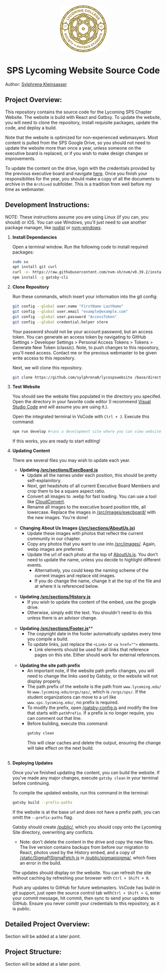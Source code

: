 <p align="center">
  <a href="http://lycostu.lycoming.edu/orgs/sps/">
    <img alt="Lyco SPS" src="src/images/spslogo.svg" width="150" />
  </a>
</p>
<h1 align="center">
  SPS Lycoming Website Source Code
</h1>

Author: [Sylphrena Kleinsasser](https://github.com/sylphrena0)

## **Project Overview:**

This repository contains the source code for the Lycoming SPS Chapter Website. The website is build with React and Gatbsy. To update the website, you will need to clone the repository, install requisite packages, update the code, and deploy a build.

Note that the website is optimized for non-experienced webmasyers. Most content is pulled from the SPS Google Drive, so you should not need to update the website more than once a year, unless someone on the executive board is replaced, or if you wish to make design changes or improvements.

To update the content on the drive, login with the credentials provided by the previous executive board and navigate [here](https://drive.google.com/drive/u/1/folders/1D4Q25XZxy-GI1az26JrxDCQg3QSskk3K). Once you finish your responsibilites for the year, you should make a copy of all the documents to archive in the `Archived` subfolder. This is a tradition from well before my time as webmaster. 

## **Development Instructions:**

NOTE: These instructions assume you are using Linux (if you can, you should) or iOS. You can use Windows, you'll just need to use another package manager, like [nodist](https://github.com/nullivex/nodist) or [nvm-windows](https://github.com/coreybutler/nvm-windows).

1.  **Install Dependancies**

    Open a terminal window. Run the following code to install required packages:

    ```bash
    sudo su
    apt install git curl
    curl -o- https://raw.githubusercontent.com/nvm-sh/nvm/v0.39.2/install.sh | bash
    npm install -g gatsby-cli
    ```
1. **Clone Repository**
    
    Run these commands, which insert your information into the git config:
    
    ```bash
    git config --global user.name "FirstName LastName"
    git config --global user.email "example@example.com"
    git config --global user.password "AccessToken" 
    git config --global credential.helper store
    ```
    Your password should not be your account password, but an access token. You can generate an access token by navigating to GitHub Settings > Developer Settings > Personal Access Tokens > Tokens > Generate New Token (classic). Note, to push changes to this repository, you'll need access. Contact me or the previous webmaster to be given write access to this repository.

    Next, we will clone this repository. 

    ```bash
    git clone https://github.com/sylphrena0/lycospswebsite /base/directory/to/store/project
    ```

1. **Test Website**
  
    You should see the website files populated in the directory you specifed. Open the directory in your favorite code editor (I recommend [Visual Studio Code](https://code.visualstudio.com/) and will assume you are using it.).

    Open the integrated terminal in VsCode with `Ctrl + J`. Execute this command:
    ```bash
    npm run develop #runs a development site where you can view website changes in real time
    ```

    If this works, you are ready to start editing!

1. **Updating Content**

    There are several files you may wish to update each year.

    - **Updating [/src/sections/ExecBoard.js](/src/sections/ExecBoard.js)**
      - Update all the names under each position, this should be pretty self-explainitory.
      - Next, get headshots of all current Executive Board Members and crop them to be a square aspect ratio.
      - Convert all images to .webp for fast loading. You can use a tool like [CloudConvert](https://cloudconvert.com/jpg-to-webp).
      - Rename all images to the executive board position title, all lowercase. Replace the images in [/src/images/execboard/](/src/images/execboard/) with the new images. You're done!
    
    <br>
  
    - **Changing About Us Images ([/src/sections/AboutUs.js](/src/sections/ExecBoard.js))**
      - Update these images with photos that reflect the current community in our chapter.
      - Copy any photos that you want to use into [/src/images/](/src/images/). Again, webp images are preferred.
      - Update the url of each photo at the top of [AboutUs.js](/src/sections/ExecBoard.js). You don't need to update the name, unless you decide to highlight different events.
        - Alternatively, you could keep the naming scheme of the current images and replace old images.
        - If you do change the name, change it at the top of the file and at where it is referenced below.

    <br>

    - **Updating [/src/sections/History.js](/src/sections/History.js)**
      - If you wish to update the content of the embed, use the google drive.
      - Otherwise, simply edit the text. You shouldn't need to do this unless there is an advisor change.

    <br>


    - **Updating [/src/sections/Footer.js](/src/sections/Footer.js)****
      - The copyright date in the footer automatically updates every time you compile a build.
      - To update links, just replace the `<Link>` or `<a href="">` elements. 
        - Link elements should be used for all links that reference pages on this site. Either should work for external references.

    <br>

    - **Updating the site path prefix**
      - An important note, if the website path prefix changes, you will need to change the links used by Gatsby, or the website will not display properly.
      - The path prefix of the website is the path from `www.lycoming.edu/` to `www.lycoming.edu/orgs/sps/`, which is `/orgs/sps/`. If the student organizations can move to a url like `www.sps.lycoming.edu/`, no prefix is required.
      - To modify the prefix, open [/gatsby-config.js](/gatsby-config.js) and modify the line that starts with `pathPrefix`. If a prefix is no longer require, you can comment out that line.
      - Before building, execute this command:
        ```bash
        gatsby clean
        ```
        This will clear caches and delete the output, ensuring the change will take effect on the next build.

    <br>

1. **Deploying Updates**

    Once you've finished updating the content, you can build the website. If you've made any major changes, execute `gatsby clean` in your terminal before continuing.

    To compile the updated website, run this command in the terminal:
    ```bash
    gatsby build --prefix-paths
    ```
    If the website is at the base url and does not have a prefix path, you can omitt the `--prefix-paths` flag.

    Gatsby should create [/public/](/public/), which you should copy onto the Lycoming Site directory, overwriting any conflicts. 
      - Note: don't delete the content in the drive and copy the new files. The live version contains backups from before our migration to React, photos used by the History embed, and a copy of [/static/SigmaPiSigmaFetch.js](/static/SigmaPiSigmaFetch.js) in [/public/sigmapisigma/](/public/sigmapisigma/), which fixes an error in the build.

    The updates should display on the website. You can refresh the site without caching by refreshing your browser with `Ctrl + Shift + R`. 
    
    Push any updates to GitHub for future webmasters. VsCode has build-in git support, just open the source control tab with`Ctrl + Shift + G`, enter your commit message, hit commit, then sync to send your updates to GitHub. Ensure you never comitt your credentials to this repository, as it is public.

## **Detailed Project Overview:**

Section will be added at a later point.

## **Project Structure:**

Section will be added at a later point.